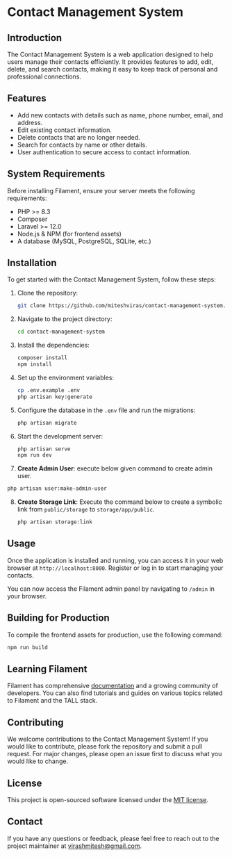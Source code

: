# Contact Management System

## Introduction

The Contact Management System is a web application designed to help users manage their contacts efficiently. It provides features to add, edit, delete, and search contacts, making it easy to keep track of personal and professional connections.

## Features

- Add new contacts with details such as name, phone number, email, and address.
- Edit existing contact information.
- Delete contacts that are no longer needed.
- Search for contacts by name or other details.
- User authentication to secure access to contact information.

## System Requirements

Before installing Filament, ensure your server meets the following requirements:

-   PHP >= 8.3
-   Composer
-   Laravel >= 12.0
-   Node.js & NPM (for frontend assets)
-   A database (MySQL, PostgreSQL, SQLite, etc.)


## Installation

To get started with the Contact Management System, follow these steps:

1. Clone the repository:
    ```bash
    git clone https://github.com/miteshviras/contact-management-system.git
    ```
2. Navigate to the project directory:
    ```bash
    cd contact-management-system
    ```
3. Install the dependencies:
    ```bash
    composer install
    npm install
    ```
4. Set up the environment variables:
    ```bash
    cp .env.example .env
    php artisan key:generate
    ```
5. Configure the database in the `.env` file and run the migrations:
    ```bash
    php artisan migrate
    ```
6. Start the development server:
    ```bash
    php artisan serve
    npm run dev
    ```
7. **Create Admin User**: execute below given command to create admin user.

```bash
php artisan user:make-admin-user
```

8. **Create Storage Link**: Execute the command below to create a symbolic link from `public/storage` to `storage/app/public`.

    ```bash
    php artisan storage:link
    ```

## Usage

Once the application is installed and running, you can access it in your web browser at `http://localhost:8000`. Register or log in to start managing your contacts.

You can now access the Filament admin panel by navigating to `/admin` in your browser.

## Building for Production

To compile the frontend assets for production, use the following command:

```bash
npm run build
```

## Learning Filament

Filament has comprehensive [documentation](https://filamentphp.com/docs) and a growing community of developers. You can also find tutorials and guides on various topics related to Filament and the TALL stack.

## Contributing

We welcome contributions to the Contact Management System! If you would like to contribute, please fork the repository and submit a pull request. For major changes, please open an issue first to discuss what you would like to change.

## License

This project is open-sourced software licensed under the [MIT license](https://opensource.org/licenses/MIT).

## Contact

If you have any questions or feedback, please feel free to reach out to the project maintainer at [virashmitesh@gmail.com](mailto:virashmitesh@gmail.com).

